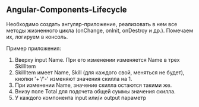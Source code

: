 ## Angular-Components-Lifecycle

Необходимо создать ангуляр-приложение, реализовать в нем все методы жизненного цикла (onChange, onInit, onDestroy и др.). Помечаем их, логируем в консоль.

Пример приложения:
1. Вверху input Name. При его изменении изменяется Name в трех SkillItem
2. SkillItem имеет Name, Skill (для каждого свой, меняться не будет), кнопки '+'/'-' изменяют значения скилла на 1.
3. При изменении Name, значение скилла остаются такими же.
4. Внизу поле Total для подсчета общей суммы значения скилла.
5. У каждого компонента input или/и output параметр
